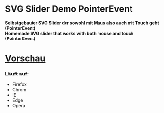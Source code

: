 # SVG Slider Demo PointerEvent

**Selbstgebauter SVG Slider der sowohl mit Maus also auch mit Touch geht (PointerEvent)**   
**Homemade SVG slider that works with both mouse and touch (PointerEvent)**

# [Vorschau](https://htmlpreview.github.io/?https://github.com/sauternic/SVG-Slider-Demo-PointerEvent-Touch/blob/master/Slider_Projekt_Ein.html)

### Läuft auf:
- Firefox
- Chrom
- IE
- Edge
- Opera
